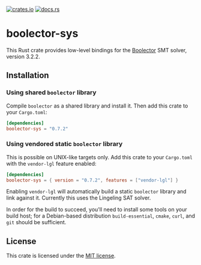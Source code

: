 [![crates.io](https://img.shields.io/crates/v/boolector-sys.svg)](https://crates.io/crates/boolector-sys)
[![docs.rs](https://img.shields.io/docsrs/boolector-sys)](https://docs.rs/boolector-sys)

# boolector-sys

This Rust crate provides low-level bindings for the [Boolector] SMT solver,
version 3.2.2.

[Boolector]: https://boolector.github.io/

## Installation

### Using shared `boolector` library

Compile `boolector` as a shared library and install it.  Then add this crate
to your `Cargo.toml`:

```toml
[dependencies]
boolector-sys = "0.7.2"
```

### Using vendored static `boolector` library

This is possible on UNIX-like targets only.  Add this crate to your `Cargo.toml`
with the `vendor-lgl` feature enabled:

```toml
[dependencies]
boolector-sys = { version = "0.7.2", features = ["vendor-lgl"] }
```

Enabling `vendor-lgl` will automatically build a static `boolector` library and
link against it.  Currently this uses the Lingeling SAT solver.

In order for the build to succeed, you'll need to install some tools on your
build host; for a Debian-based distribution `build-essential`, `cmake`, `curl`,
and `git` should be sufficient.

## License

This crate is licensed under the [MIT license].

[MIT license]: LICENSE

